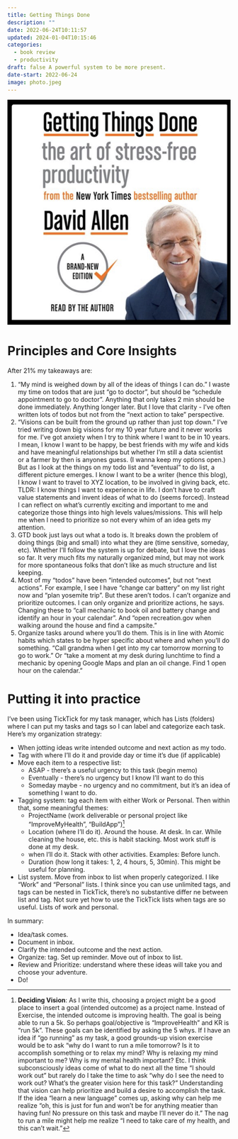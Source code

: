 ```yaml
---
title: Getting Things Done
description: ""
date: 2022-06-24T10:11:57
updated: 2024-01-04T10:15:46
categories:
  - book review
  - productivity
draft: false A powerful system to be more present.
date-start: 2022-06-24
image: photo.jpeg
---
```


![](../img/book-gtd.jpeg)

# Principles and Core Insights

After 21% my takeaways are:

1. “My mind is weighed down by all of the ideas of things I can do.” I waste my time on todos that are just “go to doctor”, but should be “schedule appointment to go to doctor”. Anything that only takes 2 min should be done immediately. Anything longer later. But I love that clarity - I’ve often written lots of todos but not from the “next action to take” perspective.
2. “Visions can be built from the ground up rather than just top down.” I’ve tried writing down big visions for my 10 year future and it never works for me. I’ve got anxiety when I try to think where I want to be in 10 years. I mean, I know I want to be happy, be best friends with my wife and kids and have meaningful relationships but whether I’m still a data scientist or a farmer by then is anyones guess. (I wanna keep my options open.) But as I look at the things on my todo list and “eventual” to do list, a different picture emerges. I know I want to be a writer (hence this blog), I know I want to travel to XYZ location, to be involved in giving back, etc. TLDR: I know things I want to experience in life. I don’t have to craft value statements and invent ideas of what to do (seems forced). Instead I can reflect on what’s currently exciting and important to me and categorize those things into high levels values/missions. This will help me when I need to prioritize so not every whim of an idea gets my attention.
3. GTD book just lays out what a todo is. It breaks down the problem of doing things (big and small) into what they are (time sensitive, someday, etc). Whether I’ll follow the system is up for debate, but I love the ideas so far. It very much fits my naturally organized mind, but may not work for more spontaneous folks that don’t like as much structure and list keeping.
4. Most of my “todos” have been “intended outcomes”, but not “next actions”. For example, I see I have “change car battery” on my list right now and “plan yosemite trip”. But these aren’t todos. I can’t organize and prioritize outcomes. I can only organize and prioritize actions, he says. Changing these to “call mechanic to book oil and battery change and identify an hour in your calendar”. And “open recreation.gov when walking around the house and find a campsite.”
5. Organize tasks around where you’ll do them. This is in line with Atomic habits which states to be hyper specific about where and when you’ll do something. “Call grandma when I get into my car tomorrow morning to go to work.” Or “take a moment at my desk during lunchtime to find a mechanic by opening Google Maps and plan an oil change. Find 1 open hour on the calendar.”


# Putting it into practice

I’ve been using TickTick for my task manager, which has Lists (folders) where I can put my tasks and tags so I can label and categorize each task. Here’s my organization strategy:

* When jotting ideas write intended outcome and next action as my todo.
* Tag with where I’ll do it and provide day or time it’s due (if applicable)  
* Move each item to a respective list:
  * ASAP - there’s a useful urgency to this task (begin memo)
  * Eventually - there’s no urgency but I know I’ll want to do this
  * Someday maybe - no urgency and no commitment, but it’s an idea of something I want to do.
* Tagging system: tag each item with either Work or Personal. Then within that, some meaningful themes:
  * ProjectName (work deliverable or personal project like “ImproveMyHealth”, “BuildApp”)[^1]
  * Location (where I’ll do it). Around the house. At desk. In car. While cleaning the house, etc. this is habit stacking. Most work stuff is done at my desk.
  * when I’ll do it. Stack with other activities. Examples: Before lunch.
  * Duration (how long it takes: 1, 2, 4 hours, 5, 30min). This might be useful for planning.
* List system. Move from inbox to list when properly categorized. I like “Work” and “Personal” lists. I think since you can use unlimited tags, and tags can be nested in TickTick, there’s no substantive differ ne between list and tag.  Not sure yet how to use the TickTick lists when tags are so useful. Lists of work and personal.


In summary:

* Idea/task comes.
* Document in inbox.
* Clarify the intended outcome and the next action.
* Organize: tag. Set up reminder. Move out of inbox to list.
* Review and Prioritize: understand where these ideas will take you and choose your adventure.
* Do!

[^1]: **Deciding Vision**: As I write this, choosing a project  might be a good place to insert a goal (intended outcome) as a project name. Instead of Exercise, the intended outcome is improving health. The goal is being able to run a 5k. So perhaps goal/objective is “ImproveHealth” and KR is “run 5k”. These goals can be identified by asking the 5 whys. If I have an idea if “go running” as my task, a good grounds-up vision exercise would be to ask “why do I want to run a mile tomorrow? Is it to accomplish something or to relax my mind? Why is relaxing my mind important to me? Why is my mental health important? Etc. I think subconsciously ideas come of what to do next all the time “I should work out” but rarely do I take the time to ask “why do I see the need to work out? What’s the greater vision here for this task?” Understanding that vision can help prioritize and build a desire to accomplish the task. If the idea “learn a new language” comes up, asking why can help me realize “oh, this is just for fun and won’t be for anything meatier than having fun! No pressure on this task and maybe I’ll never do it.” The nag to run a mile might help me realize “I need to take care of my health, and this can’t wait.”


   

